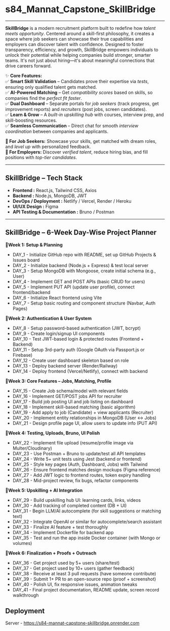 # **s84_Mannat_Capstone_SkillBridge**

--- 

**SkillBridge** is a modern recruitment platform built to redefine how *talent meets opportunity*. Centered around a skill-first philosophy, it creates a space where job seekers can showcase their true capabilities and employers can discover talent with confidence. Designed to foster transparency, efficiency, and growth, SkillBridge empowers individuals to unlock their potential while helping companies build stronger, smarter teams. It's not just about hiring—it's about meaningful connections that drive careers forward.  

✨ **Core Features:**  
✅ **Smart Skill Validation** – Candidates prove their expertise via *tests*, ensuring only qualified talent gets matched.  
✅ **AI-Powered Matching** – Get *compatibility scores* based on skills, so companies find the *perfect fit faster*.  
✅ **Dual Dashboard** – Separate portals for *job seekers* (track progress, get improvement reports) and *recruiters* (post jobs, screen candidates).  
✅ **Learn & Grow** – A *built-in upskilling hub* with courses, interview prep, and skill-boosting resources.  
✅ **Seamless Communication** – Direct chat for smooth *interview coordination* between companies and applicants.  

**🔹 For Job Seekers:** Showcase your skills, get matched with dream roles, and *level up* with personalized feedback.  
**🔹 For Employers:** Discover *verified talent*, reduce hiring bias, and fill positions with *top-tier candidates*.  

---  

## **SkillBridge – Tech Stack**

- **Frontend :** React.js, Tailwind CSS, Axios
- **Backend :** Node.js, MongoDB, JWT
- **DevOps / Deployment :** Netlify / Vercel, Render / Heroku
- **UI/UX Design :** Figma
- **API Testing & Documentation :** Bruno / Postman

---

## **SkillBridge – 6-Week Day-Wise Project Planner**


📍**Week 1: Setup & Planning**

- DAY_1 - Initialize GitHub repo with README, set up GitHub Projects & Issues board
- DAY_2 - Initialize backend (Node.js + Express) & test local server
- DAY_3 - Setup MongoDB with Mongoose, create initial schema (e.g., User)
- DAY_4 - Implement GET and POST APIs (basic CRUD for users)
- DAY_5 - Implement PUT API (update user profile), connect frontend/backend
- DAY_6 - Initialize React frontend using Vite
- DAY_7 - Setup basic routing and component structure (Navbar, Auth Pages)

📍**Week 2: Authentication & User System**

- DAY_8 - Setup password-based authentication (JWT, bcrypt)
- DAY_9 - Create login/signup UI components
- DAY_10 - Test JWT-based login & protected routes (Frontend + Backend)
- DAY_11 - Setup 3rd-party auth (Google OAuth via Passport.js or Firebase)
- DAY_12 - Create user dashboard skeleton based on role
- DAY_13 - Deploy backend server (Render/Railway)
- DAY_14 - Deploy frontend (Vercel/Netlify), connect with backend

📍**Week 3: Core Features – Jobs, Matching, Profile**

- DAY_15 - Create Job schema/model with relevant fields
- DAY_16 - Implement GET/POST jobs API for recruiter
- DAY_17 - Build job posting UI and job listing on dashboard
- DAY_18 - Implement skill-based matching (basic algorithm)
- DAY_19 - Add apply to job (Candidate) + view applicants (Recruiter)
- DAY_20 - Implement entity relationships in MongoDB (User ↔ Jobs)
- DAY_21 - Design profile page UI, allow users to update info (PUT API)

📍**Week 4: Testing, Uploads, Bruno, UI Polish**

- DAY_22 - Implement file upload (resume/profile image via Multer/Cloudinary)
- DAY_23 - Use Postman + Bruno to update/test all API templates
- DAY_24 - Write 5+ unit tests using Jest (backend or frontend)
- DAY_25 - Style key pages (Auth, Dashboard, Jobs) with Tailwind
- DAY_26 - Ensure frontend matches design mockups (Figma reference)
- DAY_27 - Add JWT logic to frontend routes, token expiry handling
- DAY_28 - Mid-project review, fix bugs, refactor components

📍**Week 5: Upskilling + AI Integration**

- DAY_29 - Build upskilling hub UI: learning cards, links, videos
- DAY_30 - Add tracking of completed content (DB + UI)
- DAY_31 - Begin LLM/AI autocomplete (for skill suggestions or matching text)
- DAY_32 - Integrate OpenAI or similar for autocomplete/search assistant
- DAY_33 - Finalize AI feature + test thoroughly
- DAY_34 - Implement Dockerfile for backend app
- DAY_35 - Test and run the app inside Docker container (with Mongo or volumes)

📍**Week 6: Finalization + Proofs + Outreach**

- DAY_36 - Get project used by 5+ users (share/test)
- DAY_37 - Get project used by 10+ users (gather feedback)
- DAY_38 - Receive at least 3 pull requests (have someone contribute)
- DAY_39 - Submit 1+ PR to an open-source repo (proof + screenshot)
- DAY_40 - Polish UI, fix responsive issues, animation tweaks
- DAY_41 - Final project documentation, README update, screen record walkthrough


## Deployment

Server - https://s84-mannat-capstone-skillbridge.onrender.com